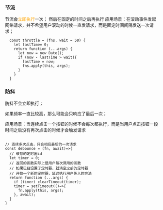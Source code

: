 
### 节流

  节流会<font color=orange>立即执行</font>一次；
  然后在固定的时间之后再执行
  应用场景：在滚动事件发起网络请求，并不希望用户滚动的时候一直发请求，而是固定时间间隔发送一次请求；

  ```
    const throttle = (fns, wait = 50) {
      let lastTime= 0;
      return function (...args) {
        let now = new Date();
        if (now - lastTime > wait){
          lastTime = now;
          fns.apply(this, args);
        }
      }
    }
  ```

### 防抖

  防抖不会立即执行；

  如果频率一直比较高，那么可能会只响应了最后一次；
  
  应用场景：当连续点击一个按钮的时候不会每次都执行，而是当用户点击按钮一段时间之后没有再次点击的时候才会触发请求
```

// 连续多次点击，只会相应最后的一次请求
const debounce = (fn, await)=>{
  // 缓存的定时器id
  let timer = 0;
  // 返回的函数实际上是用户每次调用的函数
  // 如果已经设置了定时器，就清空之前的定时器
  // 开始一个新的定时器，延迟执行用户传入的方法
  return function (...args) {
    if (timer) clearTimeout(timer);
    timer = setTimeout(()=>{
      fn.apply(this, args);
    }, await);
  }
}

```